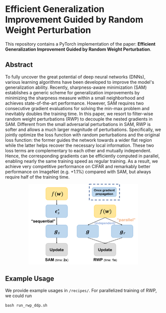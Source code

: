 # Efficient Generalization Improvement Guided by Random Weight Perturbation

This repository contains a PyTorch implementation of the paper: **Efficient Generalization Improvement Guided by Random Weight Perturbation**.


## Abstract
To fully uncover the great potential of deep neural networks (DNNs), various learning algorithms have been developed to improve the model's generalization ability. Recently, sharpness-aware minimization (SAM) establishes a generic scheme for generalization improvements by minimizing the sharpness measure within a small neighborhood and achieves state-of-the-art performance. However, SAM requires two consecutive gradient evaluations for solving the min-max problem and inevitably doubles the training time. In this paper, we resort to filter-wise random weight perturbations (RWP) to decouple the nested gradients in SAM. Different from the small adversarial perturbations in SAM, RWP is softer and allows a much larger magnitude of perturbations. Specifically, we jointly optimize the loss function with random perturbations and the original loss function: the former guides the network towards a wider flat region while the latter helps recover the necessary local information. These two loss terms are complementary to each other and mutually independent. Hence, the corresponding gradients can be efficiently computed in parallel, enabling nearly the same training speed as regular training. As a result, we achieve very competitive performance on CIFAR and remarkably better performance on ImageNet (e.g. $+1.1\%$) compared with SAM, but always require half of the training time.

<div align="center">
<img src="compare.png" width="70%" alt=""/>

<div align="left">

## Example Usage

We provide example usages in `/recipes/`. 
For parallelized training of RWP, we could run

```
bash run_rwp_ddp.sh
```

